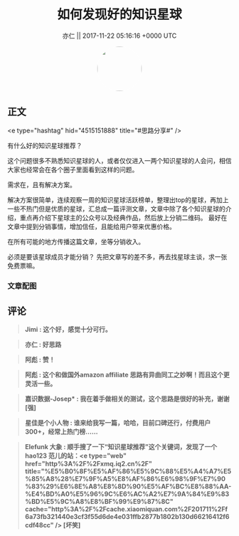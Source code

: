 <h1 align="center">如何发现好的知识星球</h1>




<p align="center">
    <a>亦仁 || 2017-11-22 05:16:16 &#43;0000 UTC</a>
</p>

<div align="center">
    <img src="https://images.zsxq.com/Fn3NQqCN8nuGF86yZPXSbEsl0mb3?e=1590940799&amp;token=kIxbL07-8jAj8w1n4s9zv64FuZZNEATmlU_Vm6zD:pfbNc8W3hS0oYG_hyXXh_rHMHuc=" width="100" height="100" style="border:1px solid;border-radius:50%; color:#ffffff"/>
</div>




## 正文

<div>
&lt;e type=&#34;hashtag&#34; hid=&#34;4515151888&#34; title=&#34;#思路分享#&#34; /&gt;  

有什么好的知识星球推荐？ 

这个问题很多不熟悉知识星球的人，或者仅仅进入一两个知识星球的人会问，相信大家也经常会在各个圈子里面看到这样的问题。 

需求在，且有解决方案。 

解决方案很简单，连续观察一周的知识星球活跃榜单，整理出top的星球，再加上一些不热门但是优质的星球，汇总成一篇评测文章，文章中除了各个知识星球的介绍，重点再介绍下星球主的公众号以及经典作品，然后放上分销二维码。  最好在文章中提到分销事情，增加信任，且能给用户带来优惠价格。

在所有可能的地方传播这篇文章，坐等分销收入。 

必须是要该星球成员才能分销？ 先把文章写的差不多，再去找星球主谈，求一张免费票嘛。
</div>

### 文章配图

<div class="image" align="center">

</div>


## 评论

<div align="left">
<div>

<blockquote >
<span> <strong>Jimi : 这个好，感觉十分可行。 </strong></span>
</blockquote>

<blockquote >
<span> <strong>亦仁 : 好思路 </strong></span>
</blockquote>

<blockquote >
<span> <strong>阿彪 : 赞！ </strong></span>
</blockquote>

<blockquote >
<span> <strong>阿彪 : 这个和做国外amazon affiliate 思路有异曲同工之妙啊！而且这个更灵活一些。 </strong></span>
</blockquote>

<blockquote >
<span> <strong>嘉识数据-Josep* : 我在着手做相关的测试，这个思路是很好的补充，谢谢[强] </strong></span>
</blockquote>

<blockquote >
<span> <strong>星佳是个小人物 : 谁来给我写一篇，哈哈，目前口碑还行，付费用户300&#43;，经常上热门榜…… </strong></span>
</blockquote>

<blockquote >
<span> <strong>Elefunk 大象 : 顺手搜了一下“知识星球推荐”这个关键词，发现了一个 hao123 范儿的站：&lt;e type=&#34;web&#34; href=&#34;http%3A%2F%2Fxmq.iq2.cn%2F&#34; title=&#34;%E5%B0%8F%E5%AF%86%E5%9C%88%E5%A4%A7%E5%85%A8%28%E7%9F%A5%E8%AF%86%E6%98%9F%E7%90%83%29%E6%8E%A8%E8%8D%90%E5%AF%BC%E8%88%AA-%E4%BD%A0%E5%96%9C%E6%AC%A2%E7%9A%84%E9%83%BD%E5%9C%A8%E8%BF%99%E9%87%8C&#34; cache=&#34;http%3A%2F%2Fcache.xiaomiquan.com%2F201711%2Ff6a73fb321440e3cf3f55d6de4e031ffb2877b1802b130d66216412f6cdf48cc&#34; /&gt;  [坏笑] </strong></span>
</blockquote>

</div>
</div>